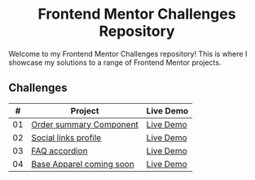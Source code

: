<div align="center">
   <h1>Frontend Mentor Challenges Repository</h1>
</div>

Welcome to my Frontend Mentor Challenges repository! This is where I showcase my solutions to a range of Frontend Mentor
projects. 

## Challenges

| #  | Project                                                                                                                                | Live Demo                                                                                                         |
|:--:|----------------------------------------------------------------------------------------------------------------------------------------|-------------------------------------------------------------------------------------------------------------------|
| 01 | [Order summary Component](https://github.com/PriyankaTamhankar01/FrontendMentorSolution/tree/main/01.Order-summary-component)          | [Live Demo](https://frontendmentorsolution-priyanka.netlify.app/01.order-summary-component/)                      |
| 02 | [Social links profile](https://github.com/PriyankaTamhankar01/FrontendMentorSolution/tree/main/02.Social-links-profile)                | [Live Demo](https://frontendmentorsolution-priyanka.netlify.app/02.social-links-profile/)                         |
| 03 | [FAQ accordion](https://github.com/PriyankaTamhankar01/FrontendMentorSolution/tree/main/03.Faq-accordion)                              | [Live Demo](https://frontendmentorsolution-priyanka.netlify.app/03.faq-accordion/)                                |
| 04 | [Base Apparel coming soon](https://github.com/PriyankaTamhankar01/FrontendMentorSolution/tree/main/04.Base-apparel-coming-soon)        | [Live Demo](https://frontendmentorsolution-priyanka.netlify.app/04.base-apparel-coming-soon/)                     |
